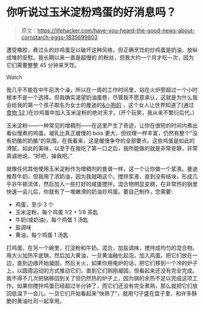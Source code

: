 # 你听说过玉米淀粉鸡蛋的好消息吗？

> 原文：<https://lifehacker.com/have-you-heard-the-good-news-about-cornstarch-eggs-1835699803>

遭受橡胶，煮过头的炒鸡蛋足以破坏这种风格，但正确烹饪的炒鸡蛋是奶油，放纵成堆的安慰。我长期以来一直是超慢的 的粉丝，但我大约一个月才吃一次，因为它们需要整整 45 分钟来烹饪。

Watch

我几乎不能在中午前洗个澡，所以在一周的工作时间里，站在火炉旁超过一个小时根本不是一个选择。但我确实渴望奶油蛋卷，尽管我不愿意承认，这就是为什么我会给我的第一个孩子取名为女士的曼迪的[&小狗的](http://ladyandpups.com) ，这个女人让世界知道了(通过 [食物 52](https://food52.com/recipes/36211-lady-pups-s-magic-15-second-creamy-scrambled-eggs) )在炒鸡蛋中加入玉米淀粉的绝对天才。(开个玩笑，我从来不繁衍后代。)

玉米淀粉——一种常见的增稠剂——在这里产生了奇迹，让你在很短的时间内煮出看似慢煮的鸡蛋。凝乳比真正缓慢的 bois 更大，但纹理一样丰富，仍然有整个“没有奶酪的奶酪”的氛围，在我看来，这是缓慢争夺的全部要点。这些鸡蛋是如此的滑腻，如此的美味，以至于在我吃了第一口之后，我所能做的就是非常安静，非常真诚地说，“好吧，操我吧。”

就像任何其他使用玉米淀粉作为增稠剂的食谱一样，这一个让你做一个浆液。曼迪推荐牛奶，但我用了浓奶油，因为我就喝这个。搅拌浆液，直到没有结块，形成几乎非牛顿流体，然后加入一些打好的咸蛋搅拌。混合物明显变稠，在非常热的锅里快速一会儿后，你就有了一堆嫩滑的奶油炒鸡蛋。要自己制作，您需要:

*   鸡蛋，至少 3 个
*   玉米淀粉，每个鸡蛋 1/2 + 1/8 茶匙
*   牛奶(或奶油)，每个鸡蛋 1 汤匙
*   盐调味
*   黄油，每个鸡蛋 1 汤匙

打鸡蛋，在另一个碗里，打淀粉和牛奶。混合，加盐调味，搅拌成均匀的混合物。用大火加热平底锅，然后加入黄油，一旦黄油融化起泡，加入鸡蛋。把它们放在一边，直到边缘开始凝固，然后关火，如果你用电炉的话，把它们移到一个冷的炉子上，以圆周运动的方式推动它们，直到它们刚刚凝固，但看起来还没有完全完成。我不得不几次把锅移回到关了但仍然热的炉子上，因为锅的余热不足以完成这项工作。如果你搅拌鸡蛋已经超过半分钟了，而它们还没有完全煮熟，那么就把它们放回低温下一会儿。一旦它们开始看起来“快熟了”，就用勺子盛在盘子里，和许多酥脆的黄油吐司一起享用。